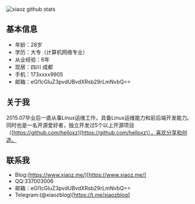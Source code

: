 ![xiaoz github stats](https://github-readme-stats.vercel.app/api?username=helloxz&hide=contribs)

## 基本信息

* 年龄：28岁
* 学历：大专（计算机网络专业）
* 从业经验：6年
* 现居：四川 成都
* 手机：173xxxx9905
* 邮箱：eGl1cGluZ3pvdUBvdXRsb29rLmNvbQ==

## 关于我

2015.07毕业后一直从事Linux运维工作，具备Linux运维能力和前后端开发能力。同时也是一名开源爱好者，独立开发过5个以上开源项目（[https://github.com/helloxz](https://github.com/helloxz)），喜欢分享和创造。

## 联系我

* Blog:(https://www.xiaoz.me/)[https://www.xiaoz.me/]
* QQ:337003006
* 邮箱：eGl1cGluZ3pvdUBvdXRsb29rLmNvbQ==
* Telegram:(@xiaozblog)[https://t.me/xiaozblog]
